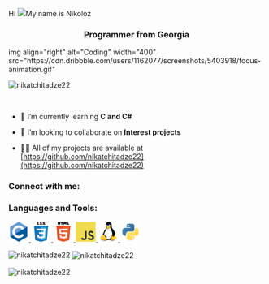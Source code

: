 Hi ![](https://user-images.githubusercontent.com/18350557/176309783-0785949b-9127-417c-8b55-ab5a4333674e.gif)My name is Nikoloz
<h3 align="center">Programmer from Georgia</h3>
img align="right" alt="Coding" width="400" src="https://cdn.dribbble.com/users/1162077/screenshots/5403918/focus-animation.gif"

<p align="left"> <img src="https://komarev.com/ghpvc/?username=nikatchitadze22&label=Profile%20views&color=0e75b6&style=flat" alt="nikatchitadze22" /> </p>

<p align="left"> <a href="https://twitter.com/" target="blank"><img src="https://img.shields.io/twitter/follow/?logo=twitter&style=for-the-badge" alt="" /></a> </p>

- 🌱 I’m currently learning **C and C#**

- 👯 I’m looking to collaborate on **Interest projects**

- 👨‍💻 All of my projects are available at [https://github.com/nikatchitadze22](https://github.com/nikatchitadze22)

<h3 align="left">Connect with me:</h3>
<p align="left">
</p>

<h3 align="left">Languages and Tools:</h3>
<p align="left"> <a href="https://www.cprogramming.com/" target="_blank" rel="noreferrer"> <img src="https://raw.githubusercontent.com/devicons/devicon/master/icons/c/c-original.svg" alt="c" width="40" height="40"/> </a> <a href="https://www.w3schools.com/css/" target="_blank" rel="noreferrer"> <img src="https://raw.githubusercontent.com/devicons/devicon/master/icons/css3/css3-original-wordmark.svg" alt="css3" width="40" height="40"/> </a> <a href="https://www.w3.org/html/" target="_blank" rel="noreferrer"> <img src="https://raw.githubusercontent.com/devicons/devicon/master/icons/html5/html5-original-wordmark.svg" alt="html5" width="40" height="40"/> </a> <a href="https://developer.mozilla.org/en-US/docs/Web/JavaScript" target="_blank" rel="noreferrer"> <img src="https://raw.githubusercontent.com/devicons/devicon/master/icons/javascript/javascript-original.svg" alt="javascript" width="40" height="40"/> </a> <a href="https://www.linux.org/" target="_blank" rel="noreferrer"> <img src="https://raw.githubusercontent.com/devicons/devicon/master/icons/linux/linux-original.svg" alt="linux" width="40" height="40"/> </a> <a href="https://www.python.org" target="_blank" rel="noreferrer"> <img src="https://raw.githubusercontent.com/devicons/devicon/master/icons/python/python-original.svg" alt="python" width="40" height="40"/> </a> </p>

<p><img align="left" src="https://github-readme-stats.vercel.app/api/top-langs?username=nikatchitadze22&show_icons=true&locale=en&layout=compact" alt="nikatchitadze22" /></p>

<p>&nbsp;<img align="center" src="https://github-readme-stats.vercel.app/api?username=nikatchitadze22&show_icons=true&locale=en" alt="nikatchitadze22" /></p>

<p><img align="center" src="https://github-readme-streak-stats.herokuapp.com/?user=nikatchitadze22&" alt="nikatchitadze22" /></p>
